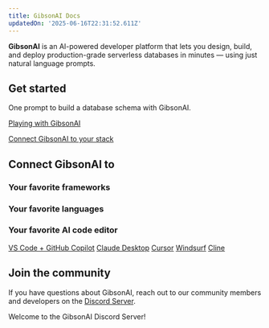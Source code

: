 ```yaml
---
title: GibsonAI Docs
updatedOn: '2025-06-16T22:31:52.611Z'
---
```


**GibsonAI** is an AI-powered developer platform that lets you design, build, and deploy production-grade serverless databases in minutes — using just natural language prompts.

## Get started

One prompt to build a database schema with GibsonAI.

<DetailIconCards withNumbers>

<a href="/docs/get-started-with-gibsonai/signing-up" description="Sign up for free and learn the basics of working with GibsonAI">Playing with GibsonAI</a>

<a href="/docs/get-started-with-gibsonai/connect-gibsonai" description="Connect GibsonAI to the platform, language, and other tools in your tech stack">Connect GibsonAI to your stack</a>

</DetailIconCards>

## Connect GibsonAI to

### Your favorite frameworks

<TechCards withToggler>

<a href="https://github.com/GibsonAI/next-app" title="Next.js" description="Connect a Next.js application to GibsonAI" icon="next-js"></a>

<a href="" title="React" description="Build powerful and interactive user interfaces with React using GibsonAI as your database" icon="react"></a>

<a href="" title="Node.js" description="Connect any Note JS application to GibsonAI" icon="node-js"></a>

<a href="" title="Vue" description="Connect a Vue.js application to GibsonAI" icon="vue"></a>

<a href="" title="Django" description="Connect a Django application to GibsonAI" icon="django"></a>

<a href="" title="Entity Framework" description="Connect a Dotnet Entity Framework application to GibsonAI" icon="dotnet"></a>

</TechCards>

### Your favorite languages

<TechCards withToggler>

<a href="" title="JavaScript" description="Connect a JavaScript application to GibsonAI" icon="javascript"></a>

<a href="" title="Go" description="Connect a Go application to GibsonAI" icon="go"></a>

<a href="" title="Java" description="Connect a Java application to GibsonAI" icon="java"></a>

<a href="" title="Python" description="Connect a Python application to GibsonAI" icon="python"></a>

<a href="" title="Rust" description="Connect a Rust application to GibsonAI" icon="rust"></a>

<a href="" title=".NET" description="Connect a .NET (C#) application to GibsonAI" icon="dotnet"></a>

</TechCards>

### Your favorite AI code editor

<DetailIconCards>
<a href="/docs/ai/connect-mcp-clients-to-gibsonai#vs-code-github-copilot-setup" description="AI-enhanced database management in Visual Studo Code IDE" icon="openai">VS Code + GitHub Copilot</a>
<a href="/docs/ai/connect-mcp-clients-to-gibsonai#claude-desktop-setup" description="Use natural language to manage your databases with Claude Desktop and GibsonAI MCP server" icon="openai">Claude Desktop</a>
<a href="/docs/ai/connect-mcp-clients-to-gibsonai#cursor-setup" description="AI-enhanced database management in Cursor IDE" icon="openai">Cursor</a>
<a href="/docs/ai/connect-mcp-clients-to-gibsonai#windsurf-setup" description="AI-enhanced database management in Windsurf Editor" icon="openai">Windsurf</a>
<a href="/docs/ai/connect-mcp-clients-to-gibsonai#cline-vs-code-extension-setup" description="AI-enhanced database management with Cline" icon="openai">Cline</a>
</DetailIconCards>

## Join the community

If you have questions about GibsonAI, reach out to our community members and developers on the [Discord Server](https://www.gibsonai.com/discord).

<CommunityBanner buttonText="Join server" buttonUrl="https://www.gibsonai.com/discord" logo="discord">Welcome to the GibsonAI Discord Server!</CommunityBanner>
